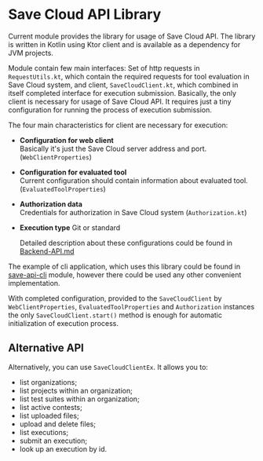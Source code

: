 # Save Cloud API Library

Current module provides the library for usage of Save Cloud API.
The library is written in Kotlin using Ktor client and is available as a dependency for JVM projects.

Module contain few main interfaces: Set of http requests in `RequestUtils.kt`, which contain the required
requests for tool evaluation in Save Cloud system, and client, `SaveCloudClient.kt`,
which combined in itself completed interface for execution submission. Basically, the only client
is necessary for usage of Save Cloud API. It requires just a tiny configuration for running the process of execution submission.

The four main characteristics for client are necessary for execution:

* **Configuration for web client** \
  Basically it's just the Save Cloud server address and port. (`WebClientProperties`)
* **Configuration for evaluated tool** \
  Current configuration should contain information about evaluated tool. (`EvaluatedToolProperties`)

* **Authorization data** \
  Credentials for authorization in Save Cloud system (`Authorization.kt`)

* **Execution type** Git or standard


  Detailed description about these configurations could be found in
  [Backend-API.md](../save-backend/Backend-API.md)

The example of cli application, which uses this library could be found in [save-api-cli](../save-api-cli) module,
however there could be used any other convenient implementation. 

With completed configuration, provided to the `SaveCloudClient` by `WebClientProperties`, `EvaluatedToolProperties`
and `Authorization` instances the only `SaveCloudClient.start()` method is enough for automatic initialization of execution process.

## Alternative API

Alternatively, you can use `SaveCloudClientEx`. It allows you to:

 - list organizations;
 - list projects within an organization;
 - list test suites within an organization;
 - list active contests;
 - list uploaded files;
 - upload and delete files;
 - list executions;
 - submit an execution;
 - look up an execution by id.
